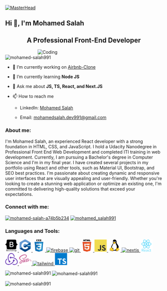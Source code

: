 [![MasterHead](https://camo.githubusercontent.com/b4b9424b0f460f15a9cc8d1ff8a4b867e44a893723c34ee694eb221ae14daa5c/68747470733a2f2f7777772e7072616d756b686469676974616c2e636f6d2f77702d636f6e74656e742f75706c6f6164732f323031382f30372f4e65772d504e432d416e696d617465642d42616e6e6572732e676966)](https://rishavchanda.io)
<h2 align="left">Hi 👋, I'm Mohamed Salah</h2>
<h2 align="center">A Professional Front-End Developer</h2>
<img align="right" alt="Coding" width="400" src="https://media.tenor.com/NOYF3f82b_gAAAAC/programmer.gif">

<p align="left"> <img src="https://komarev.com/ghpvc/?username=mohamed-salah991&label=Profile%20views&color=0e75b6&style=flat" alt="mohamed-salah991" /> </p>

- 🔭 I’m currently working on [Airbnb-Clone](https://github.com/Mohamed-Salah991/Airbnb-Clone)

- 🌱 I’m currently learning **Node JS**

- 💬 Ask me about **JS, TS, React, and Next.JS**

- 📫 How to reach me
  - LinkedIn: <a href="https://www.linkedin.com/in/mohamed-salah-a74b5b234/">Mohamed Salah</a>

  - Email: <a href="mailto:mohamedsalah.dev991@gmail.com">mohamedsalah.dev991@gmail.com</a>


<h3 align="left">About me:</h3>
<P align="left">
  I'm Mohamed Salah, an experienced React developer with a strong foundation in HTML, CSS, and JavaScript. I hold a Udacity Nanodegree in Professional Front End Web Development and completed ITI training in web development. Currently, I am pursuing a Bachelor's degree in Computer Science and I'm in my final year. I have created several projects in my portfolio using React and other tools, such as Material UI, Bootstrap, and SEO best practices. I'm passionate about creating dynamic and responsive user interfaces that are visually appealing and user-friendly. Whether you're looking to create a stunning web application or optimize an existing one, I'm committed to delivering high-quality solutions that exceed your expectations.
</p>

<h3 align="left">Connect with me:</h3>
<p align="left">
<a href="https://linkedin.com/in/mohamed-salah-a74b5b234" target="blank"><img align="center" src="https://raw.githubusercontent.com/rahuldkjain/github-profile-readme-generator/master/src/images/icons/Social/linked-in-alt.svg" alt="mohamed-salah-a74b5b234" height="30" width="40" /></a>
<a href="https://www.leetcode.com/mohamed_salah991" target="blank"><img align="center" src="https://raw.githubusercontent.com/rahuldkjain/github-profile-readme-generator/master/src/images/icons/Social/leet-code.svg" alt="mohamed_salah991" height="30" width="40" /></a>
</p>

<h3 align="left">Languages and Tools:</h3>
<p align="left"> <a href="https://getbootstrap.com" target="_blank" rel="noreferrer"> <img src="https://raw.githubusercontent.com/devicons/devicon/master/icons/bootstrap/bootstrap-plain-wordmark.svg" alt="bootstrap" width="40" height="40"/> </a> <a href="https://www.w3schools.com/cpp/" target="_blank" rel="noreferrer"> <img src="https://raw.githubusercontent.com/devicons/devicon/master/icons/cplusplus/cplusplus-original.svg" alt="cplusplus" width="40" height="40"/> </a> <a href="https://www.w3schools.com/css/" target="_blank" rel="noreferrer"> <img src="https://raw.githubusercontent.com/devicons/devicon/master/icons/css3/css3-original-wordmark.svg" alt="css3" width="40" height="40"/> </a> <a href="https://firebase.google.com/" target="_blank" rel="noreferrer"> <img src="https://www.vectorlogo.zone/logos/firebase/firebase-icon.svg" alt="firebase" width="40" height="40"/> </a> <a href="https://git-scm.com/" target="_blank" rel="noreferrer"> <img src="https://www.vectorlogo.zone/logos/git-scm/git-scm-icon.svg" alt="git" width="40" height="40"/> </a> <a href="https://www.w3.org/html/" target="_blank" rel="noreferrer"> <img src="https://raw.githubusercontent.com/devicons/devicon/master/icons/html5/html5-original-wordmark.svg" alt="html5" width="40" height="40"/> </a> <a href="https://developer.mozilla.org/en-US/docs/Web/JavaScript" target="_blank" rel="noreferrer"> <img src="https://raw.githubusercontent.com/devicons/devicon/master/icons/javascript/javascript-original.svg" alt="javascript" width="40" height="40"/> </a> <a href="https://www.linux.org/" target="_blank" rel="noreferrer"> <img src="https://raw.githubusercontent.com/devicons/devicon/master/icons/linux/linux-original.svg" alt="linux" width="40" height="40"/> </a> <a href="https://nextjs.org/" target="_blank" rel="noreferrer"> <img src="https://cdn.worldvectorlogo.com/logos/nextjs-2.svg" alt="nextjs" width="40" height="40"/> </a> <a href="https://reactjs.org/" target="_blank" rel="noreferrer"> <img src="https://raw.githubusercontent.com/devicons/devicon/master/icons/react/react-original-wordmark.svg" alt="react" width="40" height="40"/> </a> <a href="https://redux.js.org" target="_blank" rel="noreferrer"> <img src="https://raw.githubusercontent.com/devicons/devicon/master/icons/redux/redux-original.svg" alt="redux" width="40" height="40"/> </a> <a href="https://sass-lang.com" target="_blank" rel="noreferrer"> <img src="https://raw.githubusercontent.com/devicons/devicon/master/icons/sass/sass-original.svg" alt="sass" width="40" height="40"/> </a> <a href="https://tailwindcss.com/" target="_blank" rel="noreferrer"> <img src="https://www.vectorlogo.zone/logos/tailwindcss/tailwindcss-icon.svg" alt="tailwind" width="40" height="40"/> </a> <a href="https://www.typescriptlang.org/" target="_blank" rel="noreferrer"> <img src="https://raw.githubusercontent.com/devicons/devicon/master/icons/typescript/typescript-original.svg" alt="typescript" width="40" height="40"/> </a> </p>

<p><img align="left" src="https://github-readme-stats.vercel.app/api/top-langs?username=mohamed-salah991&show_icons=true&locale=en&layout=compact" alt="mohamed-salah991" /></p>

<p>&nbsp;<img align="center" src="https://github-readme-stats.vercel.app/api?username=mohamed-salah991&show_icons=true&locale=en" alt="mohamed-salah991" /></p>

<p><img align="center" src="https://github-readme-streak-stats.herokuapp.com/?user=mohamed-salah991&" alt="mohamed-salah991" /></p>
